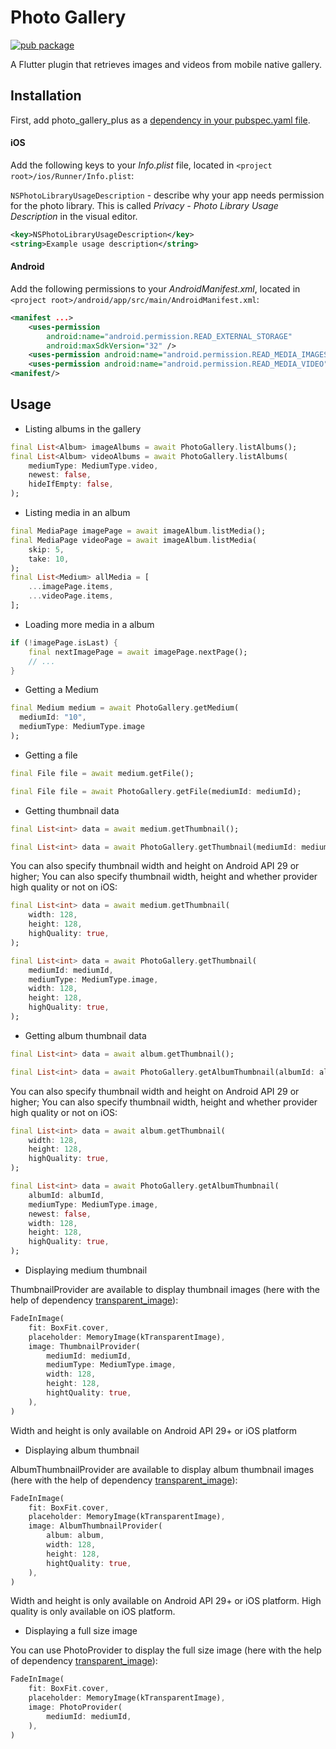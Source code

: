 # Photo Gallery

[![pub package](https://img.shields.io/pub/v/photo_gallery_plus.svg)](https://pub.dev/packages/photo_gallery_plus)

A Flutter plugin that retrieves images and videos from mobile native gallery.

## Installation

First, add photo_gallery_plus as a [dependency in your pubspec.yaml file](https://flutter.dev/docs/development/packages-and-plugins/using-packages).

#### iOS
Add the following keys to your *Info.plist* file, located in ```<project root>/ios/Runner/Info.plist```:

```NSPhotoLibraryUsageDescription``` - describe why your app needs permission for the photo library. This is called *Privacy - Photo Library Usage Description* in the visual editor.

```xml
<key>NSPhotoLibraryUsageDescription</key>
<string>Example usage description</string>
```

#### Android
Add the following permissions to your *AndroidManifest.xml*, located in ```<project root>/android/app/src/main/AndroidManifest.xml```:

```xml
<manifest ...>
    <uses-permission
        android:name="android.permission.READ_EXTERNAL_STORAGE"
        android:maxSdkVersion="32" />
    <uses-permission android:name="android.permission.READ_MEDIA_IMAGES" />
    <uses-permission android:name="android.permission.READ_MEDIA_VIDEO" />
<manifest/>
```

## Usage

* Listing albums in the gallery
```dart
final List<Album> imageAlbums = await PhotoGallery.listAlbums();
final List<Album> videoAlbums = await PhotoGallery.listAlbums(
    mediumType: MediumType.video,
    newest: false,
    hideIfEmpty: false,
);
```
* Listing media in an album
```dart
final MediaPage imagePage = await imageAlbum.listMedia();
final MediaPage videoPage = await imageAlbum.listMedia(
    skip: 5,
    take: 10,
);
final List<Medium> allMedia = [
    ...imagePage.items,
    ...videoPage.items,
];
```
* Loading more media in a album
```dart
if (!imagePage.isLast) {
    final nextImagePage = await imagePage.nextPage();
    // ...
}
```
* Getting a Medium
```dart
final Medium medium = await PhotoGallery.getMedium(
  mediumId: "10",
  mediumType: MediumType.image
);
```
* Getting a file
```dart
final File file = await medium.getFile();
```
```dart
final File file = await PhotoGallery.getFile(mediumId: mediumId);
```
* Getting thumbnail data
```dart
final List<int> data = await medium.getThumbnail();
```
```dart
final List<int> data = await PhotoGallery.getThumbnail(mediumId: mediumId);
```
You can also specify thumbnail width and height on Android API 29 or higher; You can also specify thumbnail width, height and whether provider high quality or not on iOS:
```dart
final List<int> data = await medium.getThumbnail(
    width: 128,
    height: 128,
    highQuality: true,
);
```
```dart
final List<int> data = await PhotoGallery.getThumbnail(
    mediumId: mediumId,
    mediumType: MediumType.image,
    width: 128,
    height: 128,
    highQuality: true,
);
```
* Getting album thumbnail data
```dart
final List<int> data = await album.getThumbnail();
```
```dart
final List<int> data = await PhotoGallery.getAlbumThumbnail(albumId: albumId);
```
You can also specify thumbnail width and height on Android API 29 or higher; You can also specify thumbnail width, height and whether provider high quality or not on iOS:
```dart
final List<int> data = await album.getThumbnail(
    width: 128,
    height: 128,
    highQuality: true,
);
```
```dart
final List<int> data = await PhotoGallery.getAlbumThumbnail(
    albumId: albumId,
    mediumType: MediumType.image,
    newest: false,
    width: 128,
    height: 128,
    highQuality: true,
);
```
* Displaying medium thumbnail

ThumbnailProvider are available to display thumbnail images (here with the help of dependency [transparent_image](https://pub.dev/packages/transparent_image)):

```dart
FadeInImage(
    fit: BoxFit.cover,
    placeholder: MemoryImage(kTransparentImage),
    image: ThumbnailProvider(
        mediumId: mediumId,
        mediumType: MediumType.image,
        width: 128,
        height: 128,
        hightQuality: true,
    ),
)
```
Width and height is only available on Android API 29+ or iOS platform
* Displaying album thumbnail

AlbumThumbnailProvider are available to display album thumbnail images (here with the help of dependency [transparent_image](https://pub.dev/packages/transparent_image)):
```dart
FadeInImage(
    fit: BoxFit.cover,
    placeholder: MemoryImage(kTransparentImage),
    image: AlbumThumbnailProvider(
        album: album,
        width: 128,
        height: 128,
        hightQuality: true,
    ),
)
```
Width and height is only available on Android API 29+ or iOS platform. High quality is only available on iOS platform.
* Displaying a full size image

You can use PhotoProvider to display the full size image (here with the help of dependency [transparent_image](https://pub.dev/packages/transparent_image)):

```dart
FadeInImage(
    fit: BoxFit.cover,
    placeholder: MemoryImage(kTransparentImage),
    image: PhotoProvider(
        mediumId: mediumId,
    ),
)
```
